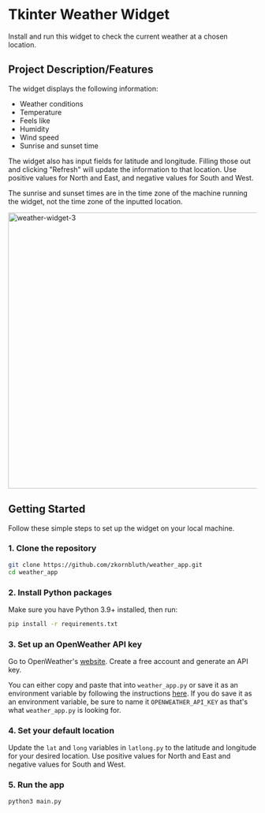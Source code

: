 <!-- Author: Zach Kornbluth -->
<!-- GitHub: github.com/zkornbluth -->

# Tkinter Weather Widget
Install and run this widget to check the current weather at a chosen location.

## Project Description/Features
The widget displays the following information:
* Weather conditions
* Temperature
* Feels like
* Humidity
* Wind speed
* Sunrise and sunset time

The widget also has input fields for latitude and longitude. Filling those out and clicking "Refresh" will update the information to that location. Use positive values for North and East, and negative values for South and West.

The sunrise and sunset times are in the time zone of the machine running the widget, not the time zone of the inputted location.

<img width="512" height="560" alt="weather-widget-3" src="https://github.com/user-attachments/assets/b216fd27-d206-4fad-9161-32b5b3f169cf" />

<!-- <img width="512" height="490" alt="weather-widget-2" src="https://github.com/user-attachments/assets/2ec13ea0-c831-4a79-91ec-3d472e8c2381" /> -->

## Getting Started

Follow these simple steps to set up the widget on your local machine.

### 1. Clone the repository

```bash
git clone https://github.com/zkornbluth/weather_app.git
cd weather_app
```

### 2. Install Python packages
Make sure you have Python 3.9+ installed, then run:

```bash
pip install -r requirements.txt
```

### 3. Set up an OpenWeather API key
Go to OpenWeather's [website](https://openweathermap.org/). Create a free account and generate an API key. 

You can either copy and paste that into `weather_app.py` or save it as an environment variable by following the instructions [here](https://www.alibabacloud.com/help/en/model-studio/configure-api-key-through-environment-variables). If you do save it as an environment variable, be sure to name it `OPENWEATHER_API_KEY` as that's what `weather_app.py` is looking for.

### 4. Set your default location

Update the `lat` and `long` variables in `latlong.py` to the latitude and longitude for your desired location. Use positive values for North and East and negative values for South and West.

### 5. Run the app

```bash
python3 main.py
```
